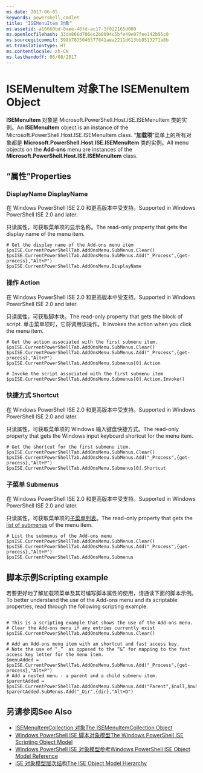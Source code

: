 ```yaml
---
ms.date: 2017-06-05
keywords: powershell,cmdlet
title: "ISEMenuItem 对象"
ms.assetid: a16660bd-0aee-46fd-ac17-3f022165d089
ms.openlocfilehash: 33de866d706ec2b0894c5bfe49e07fee142b95c0
ms.sourcegitcommit: 598b7835046577841aea2211d613bb8513271a8b
ms.translationtype: HT
ms.contentlocale: zh-CN
ms.lasthandoff: 06/08/2017
---
```

# <a name="the-isemenuitem-object"></a><span data-ttu-id="5bf6e-103">ISEMenuItem 对象</span><span class="sxs-lookup"><span data-stu-id="5bf6e-103">The ISEMenuItem Object</span></span>
  <span data-ttu-id="5bf6e-104">**ISEMenuItem** 对象是 Microsoft.PowerShell.Host.ISE.ISEMenuItem 类的实例。</span><span class="sxs-lookup"><span data-stu-id="5bf6e-104">An **ISEMenuItem** object is an instance of the Microsoft.PowerShell.Host.ISE.ISEMenuItem class.</span></span> <span data-ttu-id="5bf6e-105">“**加载项**”菜单上的所有对象都是 **Microsoft.PowerShell.Host.ISE.ISEMenuItem** 类的实例。</span><span class="sxs-lookup"><span data-stu-id="5bf6e-105">All menu objects on the **Add-ons** menu are instances of the **Microsoft.PowerShell.Host.ISE.ISEMenuItem** class.</span></span>

## <a name="properties"></a><span data-ttu-id="5bf6e-106">“属性”</span><span class="sxs-lookup"><span data-stu-id="5bf6e-106">Properties</span></span>

###  <span data-ttu-id="5bf6e-107"><a name="DisplayName"></a> DisplayName</span><span class="sxs-lookup"><span data-stu-id="5bf6e-107"><a name="DisplayName"></a> DisplayName</span></span>
  <span data-ttu-id="5bf6e-108">在 Windows PowerShell ISE 2.0 和更高版本中受支持。</span><span class="sxs-lookup"><span data-stu-id="5bf6e-108">Supported in Windows PowerShell ISE 2.0 and later.</span></span> 

 <span data-ttu-id="5bf6e-109">只读属性，可获取菜单项的显示名称。</span><span class="sxs-lookup"><span data-stu-id="5bf6e-109">The read-only property that gets the display name of the menu item.</span></span>

```
# Get the display name of the Add-ons menu item
$psISE.CurrentPowerShellTab.AddOnsMenu.SubMenus.Clear()
$psISE.CurrentPowerShellTab.AddOnsMenu.SubMenus.Add("_Process",{get-process},"Alt+P")
$psISE.CurrentPowerShellTab.AddOnsMenu.DisplayName

```

###  <span data-ttu-id="5bf6e-110"><a name="Action"></a> 操作</span><span class="sxs-lookup"><span data-stu-id="5bf6e-110"><a name="Action"></a> Action</span></span>
  <span data-ttu-id="5bf6e-111">在 Windows PowerShell ISE 2.0 和更高版本中受支持。</span><span class="sxs-lookup"><span data-stu-id="5bf6e-111">Supported in Windows PowerShell ISE 2.0 and later.</span></span> 

 <span data-ttu-id="5bf6e-112">只读属性，可获取脚本块。</span><span class="sxs-lookup"><span data-stu-id="5bf6e-112">The read-only property that gets the block of script.</span></span> <span data-ttu-id="5bf6e-113">单击菜单项时，它将调用该操作。</span><span class="sxs-lookup"><span data-stu-id="5bf6e-113">It invokes the action when you click the menu item.</span></span>

```
# Get the action associated with the first submenu item.
$psISE.CurrentPowerShellTab.AddOnsMenu.SubMenus.Clear()
$psISE.CurrentPowerShellTab.AddOnsMenu.SubMenus.Add("_Process",{get-process},"Alt+P")
$psISE.CurrentPowerShellTab.AddOnsMenu.Submenus[0].Action

# Invoke the script associated with the first submenu item 
$psISE.CurrentPowerShellTab.AddOnsMenu.Submenus[0].Action.Invoke()
```

###  <span data-ttu-id="5bf6e-114"><a name="Shortcut"></a> 快捷方式</span><span class="sxs-lookup"><span data-stu-id="5bf6e-114"><a name="Shortcut"></a> Shortcut</span></span>
  <span data-ttu-id="5bf6e-115">在 Windows PowerShell ISE 2.0 和更高版本中受支持。</span><span class="sxs-lookup"><span data-stu-id="5bf6e-115">Supported in Windows PowerShell ISE 2.0 and later.</span></span> 

 <span data-ttu-id="5bf6e-116">只读属性，可获取菜单项的 Windows 输入键盘快捷方式。</span><span class="sxs-lookup"><span data-stu-id="5bf6e-116">The read-only property that gets the Windows input keyboard shortcut for the menu item.</span></span>

```
# Get the shortcut for the first submenu item.
$psISE.CurrentPowerShellTab.AddOnsMenu.SubMenus.Clear()
$psISE.CurrentPowerShellTab.AddOnsMenu.SubMenus.Add("_Process",{get-process},"Alt+P")
$psISE.CurrentPowerShellTab.AddOnsMenu.Submenus[0].Shortcut
```

###  <span data-ttu-id="5bf6e-117"><a name="Submenus"></a> 子菜单</span><span class="sxs-lookup"><span data-stu-id="5bf6e-117"><a name="Submenus"></a> Submenus</span></span>
  <span data-ttu-id="5bf6e-118">在 Windows PowerShell ISE 2.0 和更高版本中受支持。</span><span class="sxs-lookup"><span data-stu-id="5bf6e-118">Supported in Windows PowerShell ISE 2.0 and later.</span></span> 

 <span data-ttu-id="5bf6e-119">只读属性，可获取菜单项的[子菜单列表](The-ISEMenuItemCollection-Object.md)。</span><span class="sxs-lookup"><span data-stu-id="5bf6e-119">The read-only property that gets the [list of submenus](The-ISEMenuItemCollection-Object.md) of the menu item.</span></span>

```
# List the submenus of the Add-ons menu
$psISE.CurrentPowerShellTab.AddOnsMenu.SubMenus.Clear()
$psISE.CurrentPowerShellTab.AddOnsMenu.SubMenus.Add("_Process",{get-process},"Alt+P")
$psISE.CurrentPowerShellTab.AddOnsMenu.Submenus
```

## <a name="scripting-example"></a><span data-ttu-id="5bf6e-120">脚本示例</span><span class="sxs-lookup"><span data-stu-id="5bf6e-120">Scripting example</span></span>
 <span data-ttu-id="5bf6e-121">若要更好地了解加载项菜单及其可编写脚本属性的使用，请通读下面的脚本示例。</span><span class="sxs-lookup"><span data-stu-id="5bf6e-121">To better understand the use of the Add-ons menu and its scriptable properties, read through the following scripting example.</span></span>

```

# This is a scripting example that shows the use of the Add-ons menu.
# Clear the Add-ons menu if any entries currently exist
$psISE.CurrentPowerShellTab.AddOnsMenu.SubMenus.Clear()

# Add an Add-ons menu item with an shortcut and fast access key.
# Note the use of “_”  as opposed to the “&” for mapping to the fast access key letter for the menu item.
$menuAdded = $psISE.CurrentPowerShellTab.AddOnsMenu.SubMenus.Add("_Process",{get-process},"Alt+P") 
# Add a nested menu - a parent and a child submenu item. 
$parentAdded = $psISE.CurrentPowerShellTab.AddOnsMenu.SubMenus.Add("Parent",$null,$null) 
$parentAdded.SubMenus.Add("_Dir",{dir},"Alt+D")

```

## <a name="see-also"></a><span data-ttu-id="5bf6e-122">另请参阅</span><span class="sxs-lookup"><span data-stu-id="5bf6e-122">See Also</span></span>
- [<span data-ttu-id="5bf6e-123">ISEMenuItemCollection 对象</span><span class="sxs-lookup"><span data-stu-id="5bf6e-123">The ISEMenuItemCollection Object</span></span>](The-ISEMenuItemCollection-Object.md) 
- [<span data-ttu-id="5bf6e-124">Windows PowerShell ISE 脚本对象模型</span><span class="sxs-lookup"><span data-stu-id="5bf6e-124">The Windows PowerShell ISE Scripting Object Model</span></span>](The-Windows-PowerShell-ISE-Scripting-Object-Model.md) 
- [<span data-ttu-id="5bf6e-125">Windows PowerShell ISE 对象模型参考</span><span class="sxs-lookup"><span data-stu-id="5bf6e-125">Windows PowerShell ISE Object Model Reference</span></span>](Windows-PowerShell-ISE-Object-Model-Reference.md) 
- [<span data-ttu-id="5bf6e-126">ISE 对象模型层次结构</span><span class="sxs-lookup"><span data-stu-id="5bf6e-126">The ISE Object Model Hierarchy</span></span>](The-ISE-Object-Model-Hierarchy.md)

  
